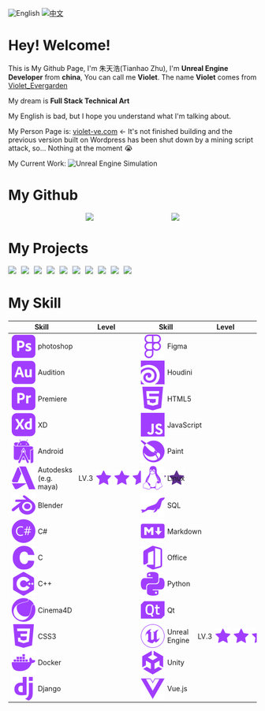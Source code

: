 ![English](https://img.shields.io/badge/-English-blueviolet) [![中文](https://img.shields.io/badge/-%E4%B8%AD%E6%96%87-blueviolet)](./README-ZH.md)

# Hey! Welcome!

This is My Github Page, I'm 朱天浩(Tianhao Zhu), I'm **Unreal Engine Developer** from **china**, You can call me **Violet**. The name **Violet** comes from [Violet_Evergarden](https://en.wikipedia.org/wiki/Violet_Evergarden)

My dream is **Full Stack Technical Art**

My English is bad, but I hope you understand what I'm talking about.

My Person Page is: [violet-ve.com](http://violet-ve.com) <- It's not finished building and the previous version built on Wordpress has been shut down by a mining script attack, so... Nothing at the moment :sob:

My Current Work: ![Unreal Engine Simulation](https://img.shields.io/badge/-Unreal%20Engine%20Simulation-blueviolet)

# My Github

<div style="display:flex;align-items: center;justify-content: space-evenly;">
<img src="https://github-readme-stats.vercel.app/api?username=violet-ve&show_icons=true&count_private=true&theme=gruvbox&include_all_commits=true" />
<img src="https://github-readme-stats.vercel.app/api/top-langs/?username=violet-ve&theme=gruvbox" />
</div>

# My Projects

<div style="display:flex;flex-wrap:wrap;gap:10px">
    <a href="https://github.com/Violet-VE/OSSToolKitForQt">
        <img src="https://github-readme-stats.vercel.app/api/pin/?username=violet-ve&repo=OSSToolKitForQt&theme=gruvbox" />
    </a>
    <a href="https://github.com/Violet-VE/OSSToolKitForQt">
        <img src="https://github-readme-stats.vercel.app/api/pin/?username=violet-ve&repo=OSSToolKitForQt&theme=gruvbox" />
    </a>
    <a href="https://github.com/Violet-VE/OSSToolKitForQt">
        <img src="https://github-readme-stats.vercel.app/api/pin/?username=violet-ve&repo=OSSToolKitForQt&theme=gruvbox" />
    </a>
    <a href="https://github.com/Violet-VE/OSSToolKitForQt">
        <img src="https://github-readme-stats.vercel.app/api/pin/?username=violet-ve&repo=OSSToolKitForQt&theme=gruvbox" />
    </a>
    <a href="https://github.com/Violet-VE/OSSToolKitForQt">
        <img src="https://github-readme-stats.vercel.app/api/pin/?username=violet-ve&repo=OSSToolKitForQt&theme=gruvbox" />
    </a>
    <a href="https://github.com/Violet-VE/OSSToolKitForQt">
        <img src="https://github-readme-stats.vercel.app/api/pin/?username=violet-ve&repo=OSSToolKitForQt&theme=gruvbox" />
    </a>
    <a href="https://github.com/Violet-VE/OSSToolKitForQt">
        <img src="https://github-readme-stats.vercel.app/api/pin/?username=violet-ve&repo=OSSToolKitForQt&theme=gruvbox" />
    </a>
    <a href="https://github.com/Violet-VE/OSSToolKitForQt">
        <img src="https://github-readme-stats.vercel.app/api/pin/?username=violet-ve&repo=OSSToolKitForQt&theme=gruvbox" />
    </a>
    <a href="https://github.com/Violet-VE/OSSToolKitForQt">
        <img src="https://github-readme-stats.vercel.app/api/pin/?username=violet-ve&repo=OSSToolKitForQt&theme=gruvbox" />
    </a>
    <a href="https://github.com/Violet-VE/OSSToolKitForQt">
        <img src="https://github-readme-stats.vercel.app/api/pin/?username=violet-ve&repo=OSSToolKitForQt&theme=gruvbox" />
    </a>
</div>

# My Skill

| Skill                                                                                                                                  | Level                                                                                                                                                                                                                                                                                                              | Skill                                                                                                                              | Level                                                                                                                                                                                                                                                                                                              |
| -------------------------------------------------------------------------------------------------------------------------------------- | ------------------------------------------------------------------------------------------------------------------------------------------------------------------------------------------------------------------------------------------------------------------------------------------------------------------ | ---------------------------------------------------------------------------------------------------------------------------------- | ------------------------------------------------------------------------------------------------------------------------------------------------------------------------------------------------------------------------------------------------------------------------------------------------------------------ |
| <div style="display:flex;align-items: center;"><img src="./icons/photoshop.svg"  style="margin-right:5px" />photoshop</div>            |                                                                                                                                                                                                                                                                                                                    | <div style="display:flex;align-items: center;"><img src="./icons/Figma.svg"  style="margin-right:5px" />Figma</div>                |                                                                                                                                                                                                                                                                                                                    |
| <div style="display:flex;align-items: center;"><img src="./icons/Audition.svg"  style="margin-right:5px" />Audition</div>              |                                                                                                                                                                                                                                                                                                                    | <div style="display:flex;align-items: center;"><img src="./icons/Houdini.svg"  style="margin-right:5px" />Houdini</div>            |                                                                                                                                                                                                                                                                                                                    |
| <div style="display:flex;align-items: center;"><img src="./icons/Premiere.svg"  style="margin-right:5px" />Premiere</div>              |                                                                                                                                                                                                                                                                                                                    | <div style="display:flex;align-items: center;"><img src="./icons/HTML5.svg"  style="margin-right:5px" />HTML5</div>                |                                                                                                                                                                                                                                                                                                                    |
| <div style="display:flex;align-items: center;"><img src="./icons/XD.svg"  style="margin-right:5px" />XD</div>                          |                                                                                                                                                                                                                                                                                                                    | <div style="display:flex;align-items: center;"><img src="./icons/JavaScript.svg"  style="margin-right:5px" />JavaScript</div>      |                                                                                                                                                                                                                                                                                                                    |
| <div style="display:flex;align-items: center;"><img src="./icons/Android.svg"  style="margin-right:5px" />Android</div>                |                                                                                                                                                                                                                                                                                                                    | <div style="display:flex;align-items: center;"><img src="./icons/Krita.svg"  style="margin-right:5px" />Paint</div>                |                                                                                                                                                                                                                                                                                                                    |
| <div style="display:flex;align-items: center;"><img src="./icons/Autodesk.svg"  style="margin-right:5px" />Autodesks (e.g. maya)</div> | <div style="display:flex;align-items: center;">LV.3 <img src="./icons/star.svg" style="margin:0 5px" /><img src="./icons/star.svg" style="margin-right:5px" /><img src="./icons/star.svg" style="margin-right:5px" /><img src="./icons/star2.svg" style="margin-right:5px" /><img src="./icons/star2.svg" /></div> | <div style="display:flex;align-items: center;"><img src="./icons/Linux.svg"  style="margin-right:5px" />Linux</div>                |                                                                                                                                                                                                                                                                                                                    |
| <div style="display:flex;align-items: center;"><img src="./icons/Blender.svg"  style="margin-right:5px" />Blender</div>                |                                                                                                                                                                                                                                                                                                                    | <div style="display:flex;align-items: center;"><img src="./icons/MariaDB.svg"  style="margin-right:5px" />SQL</div>                |                                                                                                                                                                                                                                                                                                                    |
| <div style="display:flex;align-items: center;"><img src="./icons/CSharp.svg"  style="margin-right:5px" />C#</div>                      |                                                                                                                                                                                                                                                                                                                    | <div style="display:flex;align-items: center;"><img src="./icons/Markdown.svg"  style="margin-right:5px" />Markdown</div>          |                                                                                                                                                                                                                                                                                                                    |
| <div style="display:flex;align-items: center;"><img src="./icons/C.svg"  style="margin-right:5px" />C</div>                            |                                                                                                                                                                                                                                                                                                                    | <div style="display:flex;align-items: center;"><img src="./icons/Office.svg"  style="margin-right:5px" />Office</div>              |                                                                                                                                                                                                                                                                                                                    |
| <div style="display:flex;align-items: center;"><img src="./icons/Cpp.svg"  style="margin-right:5px" />C++</div>                        |                                                                                                                                                                                                                                                                                                                    | <div style="display:flex;align-items: center;"><img src="./icons/Python.svg"  style="margin-right:5px" />Python</div>              |                                                                                                                                                                                                                                                                                                                    |
| <div style="display:flex;align-items: center;"><img src="./icons/Cinema4D.svg"  style="margin-right:5px" />Cinema4D</div>              |                                                                                                                                                                                                                                                                                                                    | <div style="display:flex;align-items: center;"><img src="./icons/Qt.svg"  style="margin-right:5px" />Qt</div>                      |                                                                                                                                                                                                                                                                                                                    |
| <div style="display:flex;align-items: center;"><img src="./icons/CSS3.svg"  style="margin-right:5px" />CSS3</div>                      |                                                                                                                                                                                                                                                                                                                    | <div style="display:flex;align-items: center;"><img src="./icons/UnrealEngine.svg" style="margin-right:5px" /> Unreal Engine</div> | <div style="display:flex;align-items: center;">LV.3 <img src="./icons/star.svg" style="margin:0 5px" /><img src="./icons/star.svg" style="margin-right:5px" /><img src="./icons/star.svg" style="margin-right:5px" /><img src="./icons/star2.svg" style="margin-right:5px" /><img src="./icons/star2.svg" /></div> |
| <div style="display:flex;align-items: center;"><img src="./icons/Docker.svg"  style="margin-right:5px" />Docker</div>                  |                                                                                                                                                                                                                                                                                                                    | <div style="display:flex;align-items: center;"><img src="./icons/Unity.svg"  style="margin-right:5px" />Unity</div>                |                                                                                                                                                                                                                                                                                                                    |
| <div style="display:flex;align-items: center;"><img src="./icons/Django.svg"  style="margin-right:5px" />Django</div>                  |                                                                                                                                                                                                                                                                                                                    | <div style="display:flex;align-items: center;"><img src="./icons/Vue.js.svg"  style="margin-right:5px" />Vue.js</div>              |                                                                                                                                                                                                                                                                                                                    |
